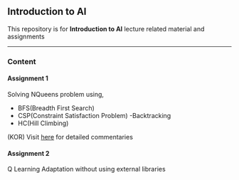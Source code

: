 ## Introduction to AI
This repository is for **Introduction to AI** lecture related material and assignments 

---

### Content
#### Assignment 1
Solving NQueens problem using, 
- BFS(Breadth First Search)
- CSP(Constraint Satisfaction Problem) -Backtracking
- HC(Hill Climbing)

(KOR) Visit [here](https://ameliacode-github-io.vercel.app/) for detailed commentaries  

#### Assignment 2
Q Learning Adaptation without using external libraries

